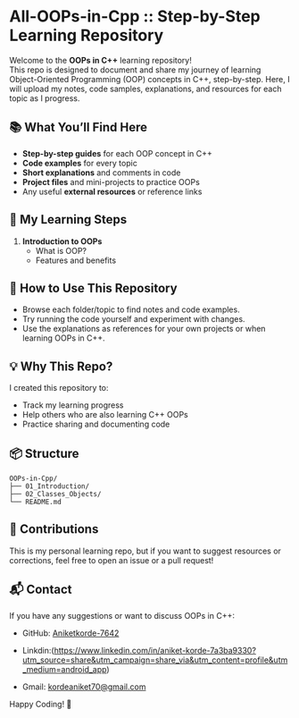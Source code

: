 # All-OOPs-in-Cpp :: Step-by-Step Learning Repository

Welcome to the **OOPs in C++** learning repository!  
This repo is designed to document and share my journey of learning Object-Oriented Programming (OOP) concepts in C++, step-by-step. Here, I will upload my notes, code samples, explanations, and resources for each topic as I progress.

## 📚 What You’ll Find Here

- **Step-by-step guides** for each OOP concept in C++
- **Code examples** for every topic
- **Short explanations** and comments in code
- **Project files** and mini-projects to practice OOPs
- Any useful **external resources** or reference links

## 🚀 My Learning Steps

1. **Introduction to OOPs**
    - What is OOP?
    - Features and benefits


## 📝 How to Use This Repository

- Browse each folder/topic to find notes and code examples.
- Try running the code yourself and experiment with changes.
- Use the explanations as references for your own projects or when learning OOPs in C++.

## 💡 Why This Repo?

I created this repository to:
- Track my learning progress
- Help others who are also learning C++ OOPs
- Practice sharing and documenting code

## 📦 Structure

```
OOPs-in-Cpp/
├── 01_Introduction/
├── 02_Classes_Objects/
└── README.md
```

## 🤝 Contributions

This is my personal learning repo, but if you want to suggest resources or corrections, feel free to open an issue or a pull request!

## 📬 Contact

If you have any suggestions or want to discuss OOPs in C++:
- GitHub: [Aniketkorde-7642](https://github.com/Aniketkorde-7642)

- Linkdin:(https://www.linkedin.com/in/aniket-korde-7a3ba9330?utm_source=share&utm_campaign=share_via&utm_content=profile&utm_medium=android_app)

- Gmail: kordeaniket70@gmail.com

Happy Coding! 🚀

